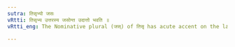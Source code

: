 ```yaml
---
sutra: तिसृभ्यो जसः
vRtti: तिसृभ्य उत्तरस्य जसोन्त उदात्तो भवति ॥
vRtti_eng: The Nominative plural (जस्) of तिसृ has acute accent on the last syllable.

---
```

